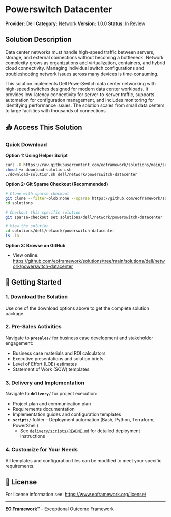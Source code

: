 # Powerswitch Datacenter

**Provider:** Dell
**Category:** Network
**Version:** 1.0.0
**Status:** In Review

## Solution Description

Data center networks must handle high-speed traffic between servers, storage, and external connections without becoming a bottleneck. Network complexity grows as organizations add virtualization, containers, and hybrid cloud connectivity. Managing individual switch configurations and troubleshooting network issues across many devices is time-consuming.

This solution implements Dell PowerSwitch data center networking with high-speed switches designed for modern data center workloads. It provides low-latency connectivity for server-to-server traffic, supports automation for configuration management, and includes monitoring for identifying performance issues. The solution scales from small data centers to large facilities with thousands of connections.


## 📥 Access This Solution

### Quick Download

**Option 1: Using Helper Script**
```bash
curl -O https://raw.githubusercontent.com/eoframework/solutions/main/support/tools/download-solution.sh
chmod +x download-solution.sh
./download-solution.sh dell/network/powerswitch-datacenter
```

**Option 2: Git Sparse Checkout (Recommended)**
```bash
# Clone with sparse checkout
git clone --filter=blob:none --sparse https://github.com/eoframework/solutions.git
cd solutions

# Checkout this specific solution
git sparse-checkout set solutions/dell/network/powerswitch-datacenter

# View the solution
cd solutions/dell/network/powerswitch-datacenter
ls -la
```

**Option 3: Browse on GitHub**
- View online: https://github.com/eoframework/solutions/tree/main/solutions/dell/network/powerswitch-datacenter

## 🚀 Getting Started

### 1. Download the Solution
Use one of the download options above to get the complete solution package.

### 2. Pre-Sales Activities
Navigate to **`presales/`** for business case development and stakeholder engagement:
- Business case materials and ROI calculators
- Executive presentations and solution briefs
- Level of Effort (LOE) estimates
- Statement of Work (SOW) templates

### 3. Delivery and Implementation
Navigate to **`delivery/`** for project execution:
- Project plan and communication plan
- Requirements documentation
- Implementation guides and configuration templates
- **`scripts/`** folder - Deployment automation (Bash, Python, Terraform, PowerShell)
  - See [`delivery/scripts/README.md`](delivery/scripts/README.md) for detailed deployment instructions

### 4. Customize for Your Needs
All templates and configuration files can be modified to meet your specific requirements.

## 📄 License

For license information see: <a href="https://www.eoframework.org/license/" target="_blank">https://www.eoframework.org/license/</a>

---

**<a href="https://eoframework.org" target="_blank">EO Framework™</a>** - Exceptional Outcome Framework
